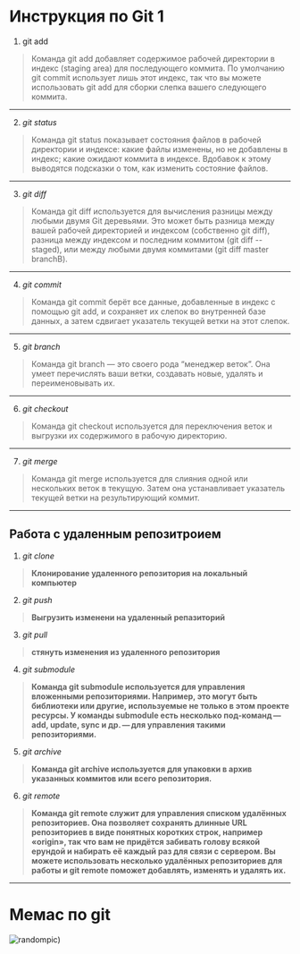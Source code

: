 # Инструкция по Git 1
1. git add

>Команда git add добавляет содержимое рабочей директории в индекс (staging area) для последующего коммита. По умолчанию git commit использует лишь этот индекс, так что вы можете использовать git add для сборки слепка вашего следующего коммита.
***

2. *git status*

>Команда git status показывает состояния файлов в рабочей директории и индексе: какие файлы изменены, но не добавлены в индекс; какие ожидают коммита в индексе. Вдобавок к этому выводятся подсказки о том, как изменить состояние файлов.
***
3. *git diff*

>Команда git diff используется для вычисления разницы между любыми двумя Git деревьями. Это может быть разница между вашей рабочей директорией и индексом (собственно git diff), разница между индексом и последним коммитом (git diff --staged), или между любыми двумя коммитами (git diff master branchB).
***

4. *git commit*

>Команда git commit берёт все данные, добавленные в индекс с помощью git add, и сохраняет их слепок во внутренней базе данных, а затем сдвигает указатель текущей ветки на этот слепок.
***
5. *git branch*

>Команда git branch — это своего рода “менеджер веток”. Она умеет перечислять ваши ветки, создавать новые, удалять и переименовывать их.
***

6. *git checkout*

>Команда git checkout используется для переключения веток и выгрузки их содержимого в рабочую директорию.
***

7. *git merge*

>Команда git merge используется для слияния одной или нескольких веток в текущую. Затем она устанавливает указатель текущей ветки на результирующий коммит.
***
## Работа с удаленным репозитроием

1. *git clone* 
>**Клонирование удаленного репозитория на локальный компьютер**

2. *git push* 
>**Выгрузить изменени на удаленный репазиторий**

3. *git pull* 
>**стянуть изменения из удаленного репозитория**

4. *git submodule* 
>**Команда git submodule используется для управления вложенными репозиториями. Например, это могут быть библиотеки или другие, используемые не только в этом проекте ресурсы. У команды submodule есть несколько под-команд — add, update, sync и др. — для управления такими репозиториями.**

5. *git archive* 
>**Команда git archive используется для упаковки в архив указанных коммитов или всего репозитория.**

6. *git remote* 
>**Команда git remote служит для управления списком удалённых репозиториев. Она позволяет сохранять длинные URL репозиториев в виде понятных коротких строк, например «origin», так что вам не придётся забивать голову всякой ерундой и набирать её каждый раз для связи с сервером. Вы можете использовать несколько удалённых репозиториев для работы и git remote поможет добавлять, изменять и удалять их.**

******
# Мемас по git
![randompic)](https://www.linux.org.ru/images/16397/original.png)

